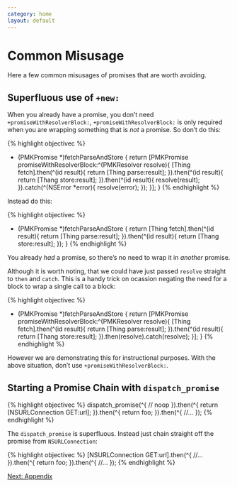 ```yaml
---
category: home
layout: default
---
```


# Common Misusage

Here a few common misusages of promises that are worth avoiding.

## Superfluous use of `+new:`

When you already have a promise, you don’t need `+promiseWithResolverBlock:`, `+promiseWithResolverBlock:` is only required when you are wrapping something that is *not* a promise. So don’t do this:

{% highlight objectivec %}
- (PMKPromise *)fetchParseAndStore {
    return [PMKPromise promiseWithResolverBlock:^(PMKResolver resolve){
        [Thing fetch].then(^(id result){
            return [Thing parse:result];
        }).then(^(id result){
            return [Thang store:result];
        }).then(^(id result){
            resolve(result);
        }).catch(^(NSError *error){
            resolve(error);
        });
    }];
}
{% endhighlight %}

Instead do this:

{% highlight objectivec %}
- (PMKPromise *)fetchParseAndStore {
    return [Thing fetch].then(^(id result){
        return [Thing parse:result];
    }).then(^(id result){
        return [Thang store:result];
    });
}
{% endhighlight %}

You already *had* a promise, so there’s no need to wrap it in *another*
promise.

Although it is worth noting, that we could have just passed `resolve` straight to `then` and `catch`. This is a handy trick on ocassion negating the need for a block to wrap a single call to a block:

{% highlight objectivec %}
- (PMKPromise *)fetchParseAndStore {
    return [PMKPromise promiseWithResolverBlock:^(PMKResolver resolve){
        [Thing fetch].then(^(id result){
            return [Thing parse:result];
        }).then(^(id result){
            return [Thang store:result];
        }).then(resolve).catch(resolve);
     }];
}
{% endhighlight %}
 
However we are demonstrating this for instructional purposes. With the
above situation, don’t use `+promiseWithResolverBlock:`.

## Starting a Promise Chain with `dispatch_promise`

{% highlight objectivec %}
dispatch_promise(^{
    // noop
}).then(^{
    return [NSURLConnection GET:url];
}).then(^{
    return foo;
}).then(^{
    //…
});
{% endhighlight %}

The `dispatch_promise` is superfluous. Instead just chain straight off the promise from `NSURLConnection`:

{% highlight objectivec %}
[NSURLConnection GET:url].then(^{
    //…
}).then(^{
    return foo;
}).then(^{
    //…
});
{% endhighlight %}

 
<div><a class="pagination" href="/appendix">Next: Appendix</a></div>


